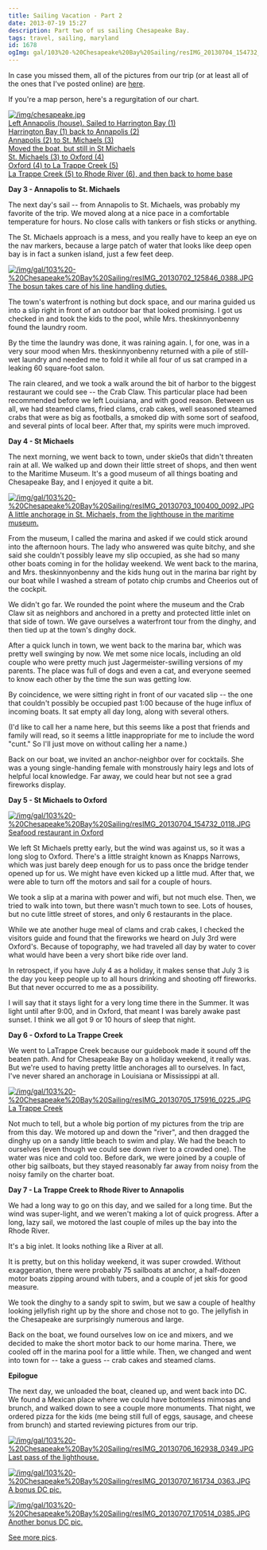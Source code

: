 ```yaml
---
title: Sailing Vacation - Part 2
date: 2013-07-19 15:27
description: Part two of us sailing Chesapeake Bay.
tags: travel, sailing, maryland
id: 1678
ogImg: gal/103%20-%20Chesapeake%20Bay%20Sailing/resIMG_20130704_154732_0118.JPG
---
```

In case you missed them, all of the pictures from our trip (or at least all of the ones that I've posted online) are <a href="gal/103%20-%20Chesapeake%20Bay%20Sailing">here</a>.

If you're a map person, here's a regurgitation of our chart.

<a class="lightview centered" href="/img/chesapeake.jpg" data-lightview-caption="Left Annapolis (house).  Sailed to Harrington Bay (1)<br>
Harrington Bay (1) back to Annapolis (2)<br>
Annapolis (2) to St. Michaels (3)<br>
Moved the boat, but still in St Michaels<br>
St. Michaels (3) to Oxford (4)<br>
Oxford (4) to La Trappe Creek (5)<br>
La Trappe Creek (5) to Rhode River (6), and then back to home base" data-lightview-group="group1"><img src="/img/chesapeake.jpg" alt="/img/chesapeake.jpg"><br><span class="caption">Left Annapolis (house).  Sailed to Harrington Bay (1)<br>
Harrington Bay (1) back to Annapolis (2)<br>
Annapolis (2) to St. Michaels (3)<br>
Moved the boat, but still in St Michaels<br>
St. Michaels (3) to Oxford (4)<br>
Oxford (4) to La Trappe Creek (5)<br>
La Trappe Creek (5) to Rhode River (6), and then back to home base</span></a>

**Day 3 - Annapolis to St. Michaels**

The next day's sail -- from Annapolis to St. Michaels, was probably my favorite of the trip.  We moved along at a nice pace in a comfortable temperature for hours.  No close calls with tankers or fish sticks or anything.

The St. Michaels approach is a mess, and you really have to keep an eye on the nav markers, because a large patch of water that looks like deep open bay is in fact a sunken island, just a few feet deep.

<a class="lightview alignright" href="/img/gal/103%20-%20Chesapeake%20Bay%20Sailing/resIMG_20130702_125846_0388.JPG" data-lightview-caption="The bosun takes care of his line handling duties." data-lightview-group="group1" ><img src="/img/gal/103%20-%20Chesapeake%20Bay%20Sailing/resIMG_20130702_125846_0388.JPG" alt="/img/gal/103%20-%20Chesapeake%20Bay%20Sailing/resIMG_20130702_125846_0388.JPG"><br><span class="caption">The bosun takes care of his line handling duties.</span></a>

The town's waterfront is nothing but dock space, and our marina guided us into a slip right in front of an outdoor bar that looked promising.  I got us checked in and took the kids to the pool, while Mrs. theskinnyonbenny found the laundry room.

By the time the laundry was done, it was raining again.  I, for one, was in a very sour mood when Mrs. theskinnyonbenny returned with a pile of still-wet laundry and needed me to fold it while all four of us sat cramped in a leaking 60 square-foot salon.

The rain cleared, and we took a walk around the bit of harbor to the biggest restaurant we could see -- the Crab Claw.  This particular place had been recommended before we left Louisiana, and with good reason.  Between us all, we had steamed clams, fried clams, crab cakes, well seasoned steamed crabs that were as big as footballs, a smoked dip with some sort of seafood, and several pints of local beer.  After that, my spirits were much improved.

**Day 4 - St Michaels**

The next morning, we went back to town, under skie0s that didn't threaten rain at all.  We walked up and down their little street of shops, and then went to the Maritime Museum.  It's a good museum of all things boating and Chesapeake Bay, and I enjoyed it quite a bit.

<a class="lightview alignright" href="/img/gal/103%20-%20Chesapeake%20Bay%20Sailing/resIMG_20130703_100400_0092.JPG" data-lightview-caption="A little anchorage in St. Michaels, from the lighthouse in the maritime museum." data-lightview-group="group1" ><img src="/img/gal/103%20-%20Chesapeake%20Bay%20Sailing/resIMG_20130703_100400_0092.JPG" alt="/img/gal/103%20-%20Chesapeake%20Bay%20Sailing/resIMG_20130703_100400_0092.JPG"><br><span class="caption">A little anchorage in St. Michaels, from the lighthouse in the maritime museum.</span></a>

From the museum, I called the marina and asked if we could stick around into the afternoon hours.  The lady who answered was quite bitchy, and she said she couldn't possibly leave my slip occupied, as she had so many other boats coming in for the holiday weekend.  We went back to the marina, and Mrs. theskinnyonbenny and the kids hung out in the marina bar right by our boat while I washed a stream of potato chip crumbs and Cheerios out of the cockpit.

We didn't go far.  We rounded the point where the museum and the Crab Claw sit as neighbors and anchored in a pretty and protected little inlet on that side of town.  We gave ourselves a waterfront tour from the dinghy, and then tied up at the town's dinghy dock.

After a quick lunch in town, we went back to the marina bar, which was pretty well swinging by now.  We met some nice locals, including an old couple who were pretty much just Jagermeister-swilling versions of my parents.  The place was full of dogs and even a cat, and everyone seemed to know each other by the time the sun was getting low.

By coincidence, we were sitting right in front of our vacated slip -- the one that couldn't possibly be occupied past 1:00 because of the huge influx of incoming boats.  It sat empty all day long, along with several others.  

(I'd like to call her a name here, but this seems like a post that friends and family will read, so it seems a little inappropriate for me to include the word "cunt."  So I'll just move on without calling her a name.)

Back on our boat, we invited an anchor-neighbor over for cocktails.  She was a young single-handing female with monstrously hairy legs and lots of helpful local knowledge.  Far away, we could hear but not see a grad fireworks display.

**Day 5 - St Michaels to Oxford**

<a class="lightview alignright" href="/img/gal/103%20-%20Chesapeake%20Bay%20Sailing/resIMG_20130704_154732_0118.JPG" data-lightview-caption="Seafood restaurant in Oxford" data-lightview-group="group1" ><img src="/img/gal/103%20-%20Chesapeake%20Bay%20Sailing/resIMG_20130704_154732_0118.JPG" alt="/img/gal/103%20-%20Chesapeake%20Bay%20Sailing/resIMG_20130704_154732_0118.JPG"><br><span class="caption">Seafood restaurant in Oxford</span></a>

We left St Michaels pretty early, but the wind was against us, so it was a long slog to Oxford.  There's a little straight known as Knapps Narrows, which was just barely deep enough for us to pass once the bridge tender opened up for us.  We might have even kicked up a little mud.  After that, we were able to turn off the motors and sail for a couple of hours.

We took a slip at a marina with power and wifi, but not much else.  Then, we tried to walk into
town, but there wasn't much town to see.  Lots of houses, but no cute little street of stores, and only 6 restaurants in the place.  

While we ate another huge meal of clams and crab cakes, I checked the visitors guide and found
that the fireworks we heard on July 3rd were Oxford's.  Because of topography, we had traveled all day by water to cover what would have been a very short bike ride over land.

In retrospect, if you have July 4 as a holiday, it makes sense that July 3 is the day you keep people up to all hours drinking and shooting off fireworks.  But that never occurred to me as a possibility.

I will say that it stays light for a very long time there in the Summer.  It was light until after 9:00, and in Oxford, that meant I was barely awake past sunset.  I think we all got 9 or 10 hours of sleep that night.

<strong>Day 6 - Oxford to La Trappe Creek</strong>

We went to LaTrappe Creek because our guidebook made it sound off the beaten path.  And for Chesapeake Bay on a holiday weekend, it really was.  But we're used to having pretty little anchorages all to ourselves.  In fact, I've never shared an anchorage in Louisiana or Mississippi at all.  

<a class="lightview alignright" href="/img/gal/103%20-%20Chesapeake%20Bay%20Sailing/resIMG_20130705_175916_0225.JPG" data-lightview-caption="La Trappe Creek" data-lightview-group="group1" ><img src="/img/gal/103%20-%20Chesapeake%20Bay%20Sailing/resIMG_20130705_175916_0225.JPG" alt="/img/gal/103%20-%20Chesapeake%20Bay%20Sailing/resIMG_20130705_175916_0225.JPG"><br><span class="caption">La Trappe Creek</span></a>

Not much to tell, but a whole big portion of my pictures from the trip are from this day.  We motored up and down the "river", and then dragged the dinghy up on a sandy little beach to swim and play.  We had the beach to ourselves (even though we could see down river to a crowded one).  The water was nice and cold too.  Before dark, we were joined by a couple of other big sailboats, but they stayed reasonably far away from noisy from the noisy family on the charter boat.

**Day 7 - La Trappe Creek to Rhode River to Annapolis**

We had a long way to go on this day, and we sailed for a long time.  But the wind was super-light, and we weren't making a lot of quick progress.  After a long, lazy sail, we motored the last couple of miles up the bay into the Rhode River.

It's a big inlet.  It looks nothing like a River at all.  

It is pretty, but on this holiday weekend, it was super crowded.  Without exaggeration, there were probably 75 sailboats at anchor, a half-dozen motor boats zipping around with tubers, and a couple of jet skis for good measure.  

We took the dinghy to a sandy spit to swim, but we saw a couple of healthy looking jellyfish right up by the shore and chose not to go.  The jellyfish in the Chesapeake are surprisingly numerous and large.

Back on the boat, we found ourselves low on ice and mixers, and we decided to make the short motor back to our home marina.  There, we cooled off in the marina pool for a little while.  Then, we changed and went into town for -- take a guess -- crab cakes and steamed clams.

**Epilogue**

The next day, we unloaded the boat, cleaned up, and went back into DC.  We found a Mexican place where we could have bottomless mimosas and brunch, and walked down to see a couple more monuments.  That night, we ordered pizza for the kids (me being still full of eggs, sausage, and cheese from brunch) and started reviewing pictures from our trip.

<a class="lightview centered" href="/img/gal/103%20-%20Chesapeake%20Bay%20Sailing/resIMG_20130706_162938_0349.JPG" data-lightview-caption="Last pass of the lighthouse." data-lightview-group="group1"><img src="/img/gal/103%20-%20Chesapeake%20Bay%20Sailing/resIMG_20130706_162938_0349.JPG" alt="/img/gal/103%20-%20Chesapeake%20Bay%20Sailing/resIMG_20130706_162938_0349.JPG"><br><span class="caption">Last pass of the lighthouse.</span></a>

<a class="lightview centered" href="/img/gal/103%20-%20Chesapeake%20Bay%20Sailing/resIMG_20130707_161734_0363.JPG" data-lightview-caption="A bonus DC pic." data-lightview-group="group1"><img src="/img/gal/103%20-%20Chesapeake%20Bay%20Sailing/resIMG_20130707_161734_0363.JPG" alt="/img/gal/103%20-%20Chesapeake%20Bay%20Sailing/resIMG_20130707_161734_0363.JPG"><br><span class="caption">A bonus DC pic.</span></a>

<a class="lightview centered" href="/img/gal/103%20-%20Chesapeake%20Bay%20Sailing/resIMG_20130707_170514_0385.JPG" data-lightview-caption="Another bonus DC pic." data-lightview-group="group1"><img src="/img/gal/103%20-%20Chesapeake%20Bay%20Sailing/resIMG_20130707_170514_0385.JPG" alt="/img/gal/103%20-%20Chesapeake%20Bay%20Sailing/resIMG_20130707_170514_0385.JPG"><br><span class="caption">Another bonus DC pic.</span></a>

<a href="gal/103%20-%20Chesapeake%20Bay%20Sailing">See more pics</a>.
